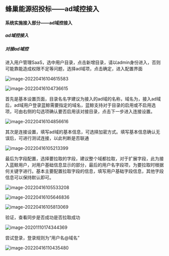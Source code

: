 ## 蜂巢能源招投标——ad域控接入

#### 系统实施接入部分——ad域控接入

##### ad域控接入

##### 对接ad域控

进入用户管理SaaS，选中用户目录，点击新增目录，请以admin身份进入，否则可能靠能造成权限不足等问题，选择ad域项，点击确定，进入配置界面

![image-20220416104615583](http://xwyhhhh1.test.upcdn.net/image-20220416104615583.png)

![image-20220416104736615](http://xwyhhhh1.test.upcdn.net/image-20220416104736615.png)

首先是基本设置页面，目录名名字建议为接入的ad域的名称，域名为，接入ad域后，ad域用户登录蓝鲸需要指定的域名，蓝鲸支持对于目录的启用或不启用选项，可由右侧的勾选项确认要否启用该对接目录，点击下一步进入连接设置。

![image-20220416104856616](http://xwyhhhh1.test.upcdn.net/image-20220416104856616.png)

其次是连接设置，填写ad域的基本信息，可选择加密方式。填写基本信息确认无误后，可进行测试连接，以此判断是否联通

![image-20220416105213399](http://xwyhhhh1.test.upcdn.net/image-20220416105213399.png)

最后为字段配置，选择要拉取的字段，建议整个域都拉取，对于扩展字段，此为接入蓝鲸用户，对用户基础信息显示的部分，最后的用户名字段项，为要拉取时根据何关键字进行。基本主要配置拉取字段的信息，填写用户基础字段信息，其他字段信息可以保持默认即可。

![image-20220416105533208](http://xwyhhhh1.test.upcdn.net/image-20220416105533208.png)

![image-20220416105646836](C:/Users/Administrator/AppData/Roaming/Typora/typora-user-images/image-20220416105646836.png)

![image-20220416105813069](http://xwyhhhh1.test.upcdn.net/image-20220416105813069.png)

验证，查看同步是否成功是否拉取成功

![image-20201110174344369](http://xwyhhhh1.test.upcdn.net/image-20201110174344369.png)

尝试登录，登录规则为“用户名@域名”

![image-20220416110435480](http://xwyhhhh1.test.upcdn.net/image-20220416110435480.png)